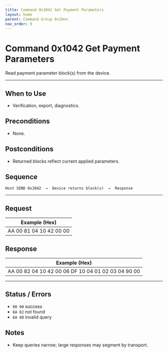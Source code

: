 ```yaml
---
title: Command 0x1042 Get Payment Parameters
layout: home
parent: Command Group 0x10nn
nav_order: 9
---
```


# Command 0x1042 Get Payment Parameters

Read payment parameter block(s) from the device.

---

## When to Use
- Verification, export, diagnostics.

## Preconditions
- None.

## Postconditions
- Returned blocks reflect current applied parameters.

## Sequence
```
Host SEND 0x1042  →  Device returns block(s)  →  Response
```

---

## Request
| Example (Hex) |
|---------------|
| AA 00 81 04 10 42 00 00 |

## Response
| Example (Hex) |
|---------------|
| AA 00 82 04 10 42 00 06 DF 10 04 01 02 03 04 90 00 |

---

## Status / Errors
- `90 00` success
- `6A 82` not found
- `6A 80` invalid query

## Notes
- Keep queries narrow; large responses may segment by transport.

